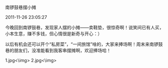 南锣鼓巷摆小摊

2011-11-26 23:05:27

今晚回到南锣鼓巷，发现家人摆的小摊——卖鞋垫，很惊奇啊！说笑间已有人买，小本生意，赚不多钱，但心情很是新奇与开心：）

以后有机会还可以开个“私房菜”，“一间旅馆”啥的，大家来捧场啊！周末来南锣鼓巷的朋友们，没准能看到我客串摆摊啊，欢迎捧场哈！

<img>1.jpg<\img>
<img>2.jpg<\img>